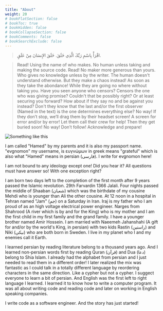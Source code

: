 ```yaml
---
title: "About"
weight: 20
# bookFlatSection: false
# bookToc: true
# bookHidden: false
# bookCollapseSection: false
# bookComments: false
# bookSearchExclude: false
---
```

> اقْرَأْ بِاسْمِ رَبِّكَ الَّذِي خَلَقَ.
> خَلَقَ الإِنسَانَ مِنْ عَلَقٍ.

> Read! Using the name of who makes. No human unless taking and making the source code. Read! No maker more generous than yours. Who gives no knowledge unless by the writer. The human doesn't understand otherwise. But they make a chaos instead! As soon as they take the abondance! While they are going no where without taking you. Have you seen anyone who censors? Censors the one who was giving promise? Couldn't that be possibly right? Or at least securing you forward? How about if they say no and be against you instead? Don't they know that the last and/or the first observer (Named in the text) is the one determines everything else? No way! If they don’t stop, we’ll drag them by their headset screen! A screen for error and/or by error! Let them call their crew for help! Then they get buried soon! No way! Don’t follow! Acknowledge and prepare!

![Something like this](/about.png)

I am called "Hamed" by my parents and it is also my passport name. "evgnomon" my username, is ευγνώμων in greek means "grateful" which is also what "Hamed" means in persian (فارسی). I write for evgnomon here!

I am not bound to any ideology except one!
Did you hear it?
All questions must have answer so!
With one exception right?

I am born two days left to the completion of the first month after 9 years passed the Islamic revolution. 29th Farvardin 1366 Jalali. Four nights passed the middle of Shaaban (شعبان) which was the birthdate of my cousine Mehdi who is younger than Ali the other cousine. At 12 noon in a hospital in Tehran named "Jam" (جم) on a Saturday in Iran. Iraj is my father who I am proud of as an high voltage electrical power engineer. Narges from Shahrood (A river which is by and for the King) who is my mother and I am the first child in my first family and the grand family. I have a younger brother named Amir Hossein. I am married with Naeemeh Jahanshahi (A gift for and/or by the world's King, in persian) with two kids Rastin (راستین) and Niki (نیکی) who are both born in Sweden. I live in my planet who I and my enemies call it Earth.

I learned persian by reading literature belong to a thousand years ago. And I learned non-persian words first by reading Quran (قرآن) and Dua (دعا) belong to Shia Islam. I already had the alphabet from persian and I just needed to read them in a different order! I later realized the mix was fantastic as I could talk in a totally different language by reordering characters in the same direction. Like a cypher but not a cypher. I suggect everyone to learn a bit of persian. And English was the first left to right language I learned. I learned it to know how to write a computer program. It was all about writing code and reading code and later on working in English speaking companies.

I write code as a software engineer. And the story has just started!
